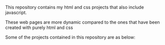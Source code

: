 This repository contains my html and css projects that also include javascript.

These web pages are more dynamic compared to the ones that have been created with purely html and css

Some of the projects contained in this repository are as below:

